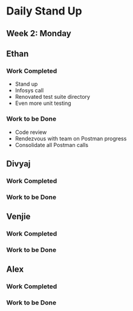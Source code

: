 # Daily Stand Up
## Week 2: Monday

## Ethan

### Work Completed

- Stand up
- Infosys call
- Renovated test suite directory
- Even more unit testing


### Work to be Done

- Code review
- Rendezvous with team on Postman progress
- Consolidate all Postman calls

## Divyaj

### Work Completed

### Work to be Done


## Venjie

### Work Completed

### Work to be Done

## Alex

### Work Completed

### Work to be Done
